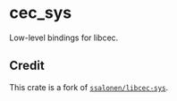 # cec_sys

Low-level bindings for libcec.

## Credit

This crate is a fork of [`ssalonen/libcec-sys`](https://github.com/ssalonen/libcec-sys).
